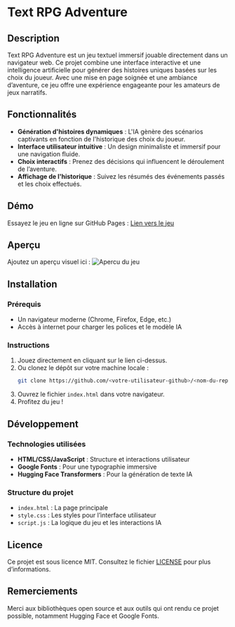 



# Text RPG Adventure

## Description
Text RPG Adventure est un jeu textuel immersif jouable directement dans un navigateur web. Ce projet combine une interface interactive et une intelligence artificielle pour générer des histoires uniques basées sur les choix du joueur. Avec une mise en page soignée et une ambiance d’aventure, ce jeu offre une expérience engageante pour les amateurs de jeux narratifs.

## Fonctionnalités
- **Génération d'histoires dynamiques** : L'IA gènère des scénarios captivants en fonction de l'historique des choix du joueur.
- **Interface utilisateur intuitive** : Un design minimaliste et immersif pour une navigation fluide.
- **Choix interactifs** : Prenez des décisions qui influencent le déroulement de l’aventure.
- **Affichage de l'historique** : Suivez les résumés des événements passés et les choix effectués.

## Démo
Essayez le jeu en ligne sur GitHub Pages : [Lien vers le jeu](https://zarakiro.github.io/Text-Adventure-RPG/)

## Aperçu
Ajoutez un aperçu visuel ici :
![Apercu du jeu](https://github.com/user-attachments/assets/8123ba87-7279-4ccd-97ab-a3e870a195aa)

## Installation

### Prérequis
- Un navigateur moderne (Chrome, Firefox, Edge, etc.)
- Accès à internet pour charger les polices et le modèle IA

### Instructions
1. Jouez directement en cliquant sur le lien ci-dessus.
2. Ou clonez le dépôt sur votre machine locale :
   ```bash
   git clone https://github.com/<votre-utilisateur-github>/<nom-du-repo>.git
   ```
3. Ouvrez le fichier `index.html` dans votre navigateur.
4. Profitez du jeu !

## Développement

### Technologies utilisées
- **HTML/CSS/JavaScript** : Structure et interactions utilisateur
- **Google Fonts** : Pour une typographie immersive
- **Hugging Face Transformers** : Pour la génération de texte IA

### Structure du projet
- `index.html` : La page principale
- `style.css` : Les styles pour l’interface utilisateur
- `script.js` : La logique du jeu et les interactions IA

## Licence
Ce projet est sous licence MIT. Consultez le fichier [LICENSE](./LICENSE) pour plus d’informations.

## Remerciements
Merci aux bibliothèques open source et aux outils qui ont rendu ce projet possible, notamment Hugging Face et Google Fonts.

